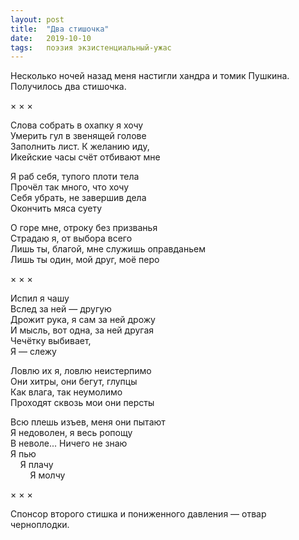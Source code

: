```yaml
---
layout: post
title:  "Два стишочка"
date:   2019-10-10
tags: 	поэзия экзистенциальный-ужас
---
```


Несколько ночей назад меня настигли хандра и томик Пушкина. Получилось два стишочка.

× × ×

Слова собрать в охапку я хочу    
Умерить гул в звенящей голове    
Заполнить лист. К желанию иду,    
Икейские часы счёт отбивают мне    

Я раб себя, тупого плоти тела    
Прочёл так много, что хочу    
Себя убрать, не завершив дела    
Окончить мяса суету    

О горе мне, отроку без призванья    
Страдаю я, от выбора всего    
Лишь ты, благой, мне служишь оправданьем    
Лишь ты один, мой друг, моё перо    

× × ×

Испил я чашу    
Вслед за ней — другую    
Дрожит рука, я сам за ней дрожу    
И мысль, вот одна, за ней другая    
Чечётку выбивает,     
Я — слежу    

Ловлю их я, ловлю неистерпимо    
Они хитры, они бегут, глупцы    
Как влага, так неумолимо    
Проходят сквозь мои они персты    

Всю плешь изъев, меня они пытают    
Я недоволен, я весь ропощу    
В неволе... Ничего не знаю    
Я пью    
&nbsp;&nbsp;&nbsp;&nbsp;Я плачу    
&nbsp;&nbsp;&nbsp;&nbsp;&nbsp;&nbsp;&nbsp;&nbsp;Я молчу    

× × ×

Спонсор второго стишка и пониженного давления — отвар черноплодки.